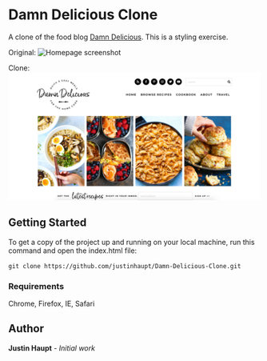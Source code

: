 # Damn Delicious Clone

A clone of the food blog [Damn Delicious](https://damndelicious.net/).
This is a styling exercise.

Original:
![Homepage screenshot](original.png)

Clone:
![Homepage screenshot](clone.png)

## Getting Started

To get a copy of the project up and running on your local machine, run this command and open the index.html file:

```
git clone https://github.com/justinhaupt/Damn-Delicious-Clone.git
```

### Requirements

Chrome, Firefox, IE, Safari

## Author

**Justin Haupt** - *Initial work*
